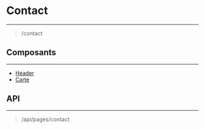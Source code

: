 # Contact

---

> /contact

## Composants

---

- [Header](/2-cutting/composants/header/)
- [Carte](/2-cutting/composants/carte/)

## API

---

> /api/pages/contact
